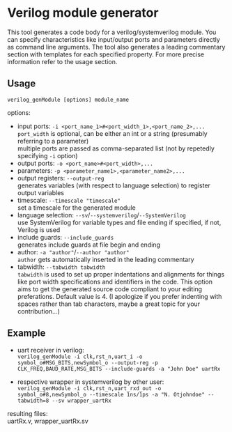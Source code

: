 # Verilog module generator
This tool generates a code body for a verilog/systemverilog module. You can specify characteristics like input/output ports and parameters directly as command line arguments. The tool also generates a leading commentary section with templates for each specified property. For more precise information refer to the usage section.


## Usage
`verilog_genModule [options] module_name`  

options:
* input ports: `-i <port_name_1>#<port_width_1>,<port_name_2>,...`   
`port_width` is optional, can be either an int or a string (presumably referring to a parameter)  
multiple ports are passed as comma-separated list (not by repetedly specifying `-i` option)
* output ports: `-o <port_name>#<port_width>,...`  
* parameters: `-p <parameter_name1>,<parameter_name2>,...`   
* output registers: `--output-reg`  
generates variables (with respect to language selection) to register output variables
* timescale: `--timescale "timescale"`  
set a timescale for the generated module
* language selection: `--sv`/`--systemverilog`/`--SystemVerilog`  
use SystemVerilog for variable types and file ending if specified, if not, Verilog is used
* include guards: `--include_guards`  
generates include guards at file begin and ending
* author: `-a "author"`/`--author "author"`   
`author` gets automatically inserted in the leading commentary
* tabwidth: `--tabwidth tabwidth`  
`tabwidth` is used to set up proper indentations and alignments for things like port width specifications and identifiers in the code. This option aims to get the generated source code compliant to your editing preferations. Default value is 4. (I apologize if you prefer indenting with spaces rather than tab characters, maybe a great topic for your contribution...)

## Example

* uart receiver in verilog:  
`verilog_genModule -i clk,rst_n,uart_i -o symbol_o#MSG_BITS,newSymbol_o --output-reg -p CLK_FREQ,BAUD_RATE,MSG_BITS --include-guards -a "John Doe" uartRx`

* respective wrapper in systemverilog by other user:  
`verilog_genModule -i clk,rst_n,uart_rxd_out -o symbol_o#8,newSymbol_o --timescale 1ns/1ps -a "N. Otjohndoe" --tabwidth=8 --sv wrapper_uartRx`

resulting files:  
uartRx.v, wrapper_uartRx.sv
